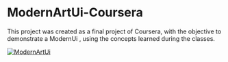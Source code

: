 # ModernArtUi-Coursera

This project was created as a final project of Coursera, with the objective to demonstrate a ModernUi , using the concepts learned during the classes.

[![ModernArtUi](https://i.ytimg.com/vi/Z2s1y9Tvxfg/hqdefault.jpg)](https://www.youtube.com/watch?v=Z2s1y9Tvxfg "ModernArtUi")
